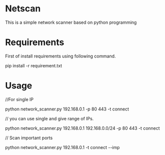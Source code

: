 # Netscan
This is a simple network scanner based on python programming

# Requirements

First of install requirements using following command.

pip install -r requirement.txt

# Usage

//For single IP

python network_scanner.py 192.168.0.1 -p 80 443 -t connect

// you can use single and give range of IPs.

python network_scanner.py 192.168.0.1 192.168.0.0/24 -p 80 443 -t connect

// Scan important ports

python network_scanner.py 192.168.0.1 -t connect --imp


